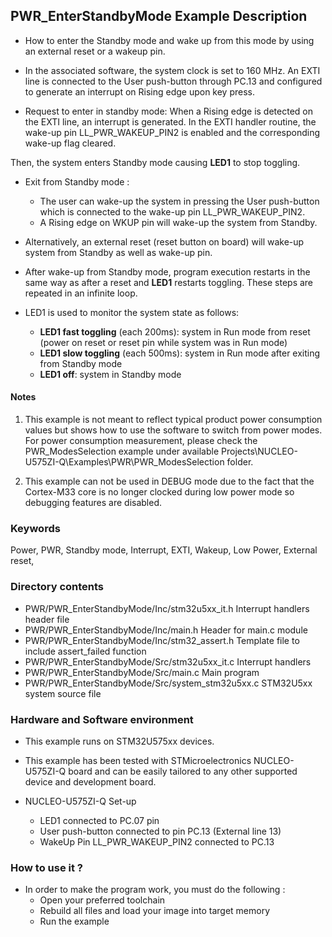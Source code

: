 ## <b>PWR_EnterStandbyMode Example Description</b>

-   How to enter the Standby mode and wake up from this mode by using an external
reset or a wakeup pin.

-   In the associated software, the system clock is set to 160 MHz.
An EXTI line is connected to the User push-button through PC.13 and configured to generate an
interrupt on Rising edge upon key press.

-   Request to enter in standby mode:
When a Rising edge is detected on the EXTI line, an interrupt is generated.
In the EXTI handler routine, the wake-up pin LL_PWR_WAKEUP_PIN2 is enabled and the
corresponding wake-up flag cleared. 

Then, the system enters Standby mode causing **LED1** to stop toggling.

-   Exit from Standby mode :
    -   The user can wake-up the system in pressing the User push-button which is
connected to the wake-up pin LL_PWR_WAKEUP_PIN2.
    -   A Rising edge on WKUP pin will wake-up the system from Standby.

-   Alternatively, an external reset (reset button on board) will wake-up system from Standby
as well as wake-up pin.

-   After wake-up from Standby mode, program execution restarts in the same way as
after a reset and **LED1** restarts toggling.
These steps are repeated in an infinite loop.

-   LED1 is used to monitor the system state as follows:
    -   **LED1 fast toggling** (each 200ms): system in Run mode from reset (power on reset or reset pin while system was in Run mode)
    -   **LED1 slow toggling** (each 500ms): system in Run mode after exiting from Standby mode
    -   **LED1 off**: system in Standby mode

#### <b>Notes</b>
 1. This example is not meant to reflect typical product power consumption values but shows how to use the software to switch from power modes.
For power consumption measurement, please check the PWR_ModesSelection example under  available Projects\NUCLEO-U575ZI-Q\Examples\PWR\PWR_ModesSelection folder.

 2. This example can not be used in DEBUG mode due to the fact
      that the Cortex-M33 core is no longer clocked during low power mode
      so debugging features are disabled.


### <b>Keywords</b>

Power, PWR, Standby mode, Interrupt, EXTI, Wakeup, Low Power, External reset,

### <b>Directory contents</b>

-   PWR/PWR_EnterStandbyMode/Inc/stm32u5xx_it.h          Interrupt handlers header file
-   PWR/PWR_EnterStandbyMode/Inc/main.h                  Header for main.c module
-   PWR/PWR_EnterStandbyMode/Inc/stm32_assert.h          Template file to include assert_failed function
-   PWR/PWR_EnterStandbyMode/Src/stm32u5xx_it.c          Interrupt handlers
-   PWR/PWR_EnterStandbyMode/Src/main.c                  Main program
-   PWR/PWR_EnterStandbyMode/Src/system_stm32u5xx.c      STM32U5xx system source file

### <b>Hardware and Software environment</b>

-   This example runs on STM32U575xx devices.

-   This example has been tested with STMicroelectronics NUCLEO-U575ZI-Q
    board and can be easily tailored to any other supported device
    and development board.

-   NUCLEO-U575ZI-Q Set-up
    -   LED1 connected to PC.07 pin
    -   User push-button connected to pin PC.13 (External line 13)
    -   WakeUp Pin LL_PWR_WAKEUP_PIN2 connected to PC.13

### <b>How to use it ?</b>

-   In order to make the program work, you must do the following :
    -   Open your preferred toolchain
    -   Rebuild all files and load your image into target memory
    -   Run the example


